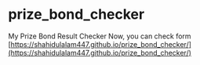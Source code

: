 # prize_bond_checker
My Prize Bond Result Checker
Now, you can check form [https://shahidulalam447.github.io/prize_bond_checker/](https://shahidulalam447.github.io/prize_bond_checker/)
